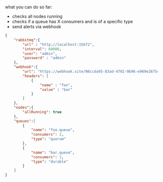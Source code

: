 what you can do so far:
- checks all nodes running
- checks if a queue has X consumers and is of a specific type
- send alerts via webhook

```json
{
    "rabbitmq":{
        "url" : "http://localhost:15672",
        "interval": 60000,
        "user": "admin",
        "password" : "admin"
    },
    "webhook":{
        "url": "https://webhook.site/06ccda95-83ad-4702-9b96-e969e2675458",
        "headers": [
            {
                "name" : "foo",
                "value" : "bar"
            }
        ]
    },
    "nodes":{
        "allRunning": true
    },
    "queues":[
        {
            "name": "foo.queue",
            "consumers": 2,
            "type": "quorum"
        },
        {
            "name": "bar.queue",
            "consumers": 1,
            "type": "durable"
        }
    ]
}
```